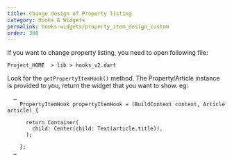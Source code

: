 ```yaml
---
title: Change design of Property listing
category: Hooks & Widgets
permalink: hooks-widgets/property_item_design_custom
order: 308
---
```


If you want to change property listing, you need to open following file:

`Project_HOME  > lib > hooks_v2.dart`

Look for the `getPropertyItemHook()` method. The Property/Article instance is provided to you, return the widget that you want to show. eg: 
```
  …
    PropertyItemHook propertyItemHook = (BuildContext context, Article article) {

      return Container(
        child: Center(child: Text(article.title)),
      );

    };
  …
```

